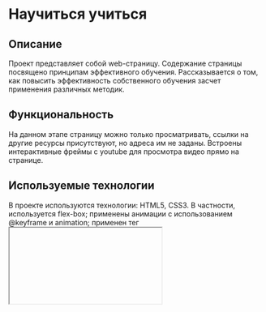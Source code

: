 # Научиться учиться


## Описание

Проект представляет собой web-страницу. Содержание страницы посвящено принципам эффективного обучения.
Рассказывается о том, как повысить эффективность собственного обучения засчет применения различных методик.


## Функциональность

На данном этапе страницу можно только просматривать, ссылки на другие ресурсы присутствуют, но адреса им не заданы.
Встроены интерактивные фреймы с youtube для просмотра видео прямо на странице.


## Используемые технологии

В проекте используются технологии: HTML5, CSS3.
В частности, используется flex-box; применены анимации с использованием @keyframe и animation; применен тег <iframe> для внедрения на станицу стороннего содержимого.


## Что планируется доработать

Снабдить ссылки соответствующими url-адресами.

